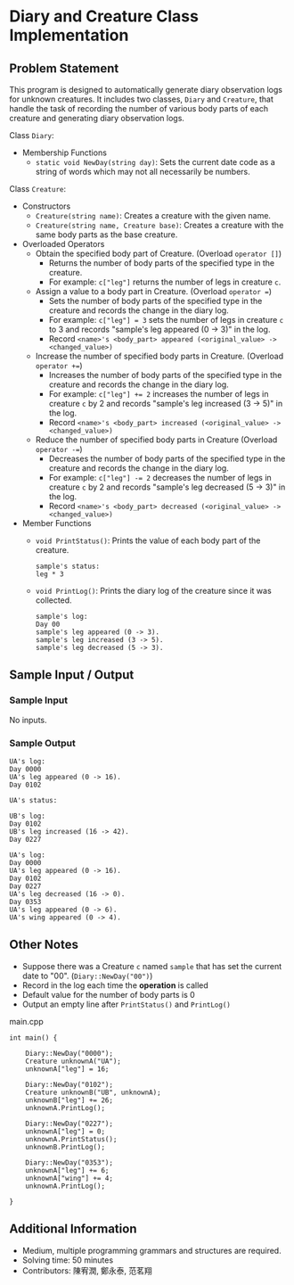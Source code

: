 # Diary and Creature Class Implementation

## Problem Statement
This program is designed to automatically generate diary observation logs for unknown creatures. It includes two classes, `Diary` and `Creature`, that handle the task of recording the number of various body parts of each creature and generating diary observation logs.

Class `Diary`:
* Membership Functions
    * `static void NewDay(string day)`: Sets the current date code as a string of words which may not all necessarily be numbers.

Class `Creature`:
* Constructors
    * `Creature(string name)`: Creates a creature with the given name.
    * `Creature(string name, Creature base)`: Creates a creature with the same body parts as the base creature.
* Overloaded Operators
    * Obtain the specified body part of Creature. (Overload `operator []`)
        *  Returns the number of body parts of the specified type in the creature. 
        *  For example: `c["leg"]` returns the number of legs in creature `c`.
    * Assign a value to a body part in Creature. (Overload `operator =`)
        * Sets the number of body parts of the specified type in the creature and records the change in the diary log. 
        * For example: `c["leg"] = 3` sets the number of legs in creature `c` to 3 and records "sample's leg appeared (0 -> 3)" in the log.
        * Record `<name>'s <body_part> appeared (<original_value> -> <changed_value>)`
    * Increase the number of specified body parts in Creature. (Overload `operator +=`)
        * Increases the number of body parts of the specified type in the creature and records the change in the diary log. 
        * For example: `c["leg"] += 2` increases the number of legs in creature `c` by 2 and records "sample's leg increased (3 -> 5)" in the log.
        * Record `<name>'s <body_part> increased (<original_value> -> <changed_value>) `
    * Reduce the number of specified body parts in Creature (Overload `operator -=`)
        * Decreases the number of body parts of the specified type in the creature and records the change in the diary log. 
        * For example: `c["leg"] -= 2` decreases the number of legs in creature `c` by 2 and records "sample's leg decreased (5 -> 3)" in the log.
        * Record `<name>'s <body_part> decreased (<original_value> -> <changed_value>)`
* Member Functions
    * `void PrintStatus()`: Prints the value of each body part of the creature.
        ```
        sample's status:
        leg * 3
        ```

    * `void PrintLog()`: Prints the diary log of the creature since it was collected.
        ```
        sample's log:
        Day 00
        sample's leg appeared (0 -> 3).
        sample's leg increased (3 -> 5).
        sample's leg decreased (5 -> 3).
        ```

## Sample Input / Output

### Sample Input
No inputs.

### Sample Output
```
UA's log:
Day 0000
UA's leg appeared (0 -> 16).
Day 0102

UA's status:

UB's log:
Day 0102
UB's leg increased (16 -> 42).
Day 0227

UA's log:
Day 0000
UA's leg appeared (0 -> 16).
Day 0102
Day 0227
UA's leg decreased (16 -> 0).
Day 0353
UA's leg appeared (0 -> 6).
UA's wing appeared (0 -> 4).
```

## Other Notes
* Suppose there was a Creature `c` named `sample` that has set the current date to "00". (`Diary::NewDay("00")`)
* Record in the log each time the **operation** is called 
* Default value for the number of body parts is 0
* Output an empty line after `PrintStatus()` and `PrintLog()`

main.cpp
```
int main() {

	Diary::NewDay("0000");
	Creature unknownA("UA");
	unknownA["leg"] = 16;

	Diary::NewDay("0102");
	Creature unknownB("UB", unknownA);
	unknownB["leg"] += 26;
	unknownA.PrintLog();

	Diary::NewDay("0227");
	unknownA["leg"] = 0;
	unknownA.PrintStatus();
	unknownB.PrintLog();

	Diary::NewDay("0353");
	unknownA["leg"] += 6;
	unknownA["wing"] += 4;
	unknownA.PrintLog();

}
```

## Additional Information
* Medium, multiple programming grammars and structures are required.
* Solving time: 50 minutes
* Contributors: 陳宥潤, 鄭永泰, 范茗翔
